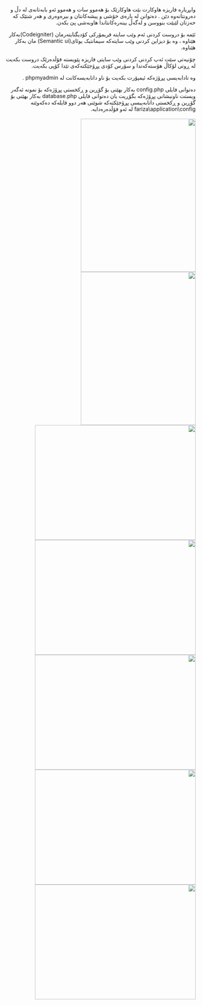 <p dir="rtl" align="right">
وابڕیارە فاریزە هاوکارت بێت هاوکارێک بۆ هەموو سات و  هەموو ئەو بابەتانەی لە دڵ و دەرونتانەوە دێن . دەتوانن لە بارەی خۆشی و پیشەکانتان و بیرەوەری و هەر شتێک کە حەزتان لێبێت بنووسن و لەگەڵ بینەرەکانتاندا هاوبەشی پێ بکەن.
</div>
<p dir="rtl" align="right">
 ئێمە بۆ دروست کردنى ئەم وێب سایتە فریمۆرکى کۆدیگنایتەرمان (Codeigniter)بەکار هێناوە ، وە بۆ دیزاین کردنى وێب سایتەکە سیمانتیک یوئای(Semantic ui) مان بەکار هێناوە.
</div>
<p dir="rtl" align="right">
 چۆنیەتى سێت ئەپ کردنى کردنى وێب سایتى فاریزە پێویستە فۆڵدەرێک دروست بکەیت لە ڕوتى لۆکاڵ هۆستەکەتدا و سۆرس کۆدى پڕۆجێکتەکەى تێدا کۆپى بکەیت.
</div>
<p dir="rtl" align="right">
وە تادابەیسى پڕۆژەکە ئیمپۆرت بکەیت بۆ ناو داتابەیسەکانت لە phpmyadmin .
</div>
<p dir="rtl" align="right">
 دەتوانى فایلى config.php  بەکار بهێنى بۆ گۆڕین و ڕکخستى پڕۆژەکە بۆ نمونە ئەگەر ویستت ناونیشانى پڕۆژەکە بگۆڕیت یان دەتوانى فایلى database.php بەکار بهێنى بۆ گۆڕین و ڕکخستى داتابەییسى پڕۆجێکتەکە شوێنى هەر دوو فایلەکە دەکەوێتە fariza\application\config لە ئەو فۆڵدەرەدایە.
</div>


<br>
<br>
<img style="float: right;" src="https://raw.githubusercontent.com/bilalmohammadsaeed/fariza/master/screenshot/fariza%20(1).png" width="300" height="400" />
<img style="float: right;" src="https://raw.githubusercontent.com/bilalmohammadsaeed/fariza/master/screenshot/fariza%20(4).png" width="300" height="400" />

<br>
<img style="float: right;" src="https://raw.githubusercontent.com/bilalmohammadsaeed/fariza/master/screenshot/fariza%20(2).png" width="420" height="300" />
<img style="float: right;" src="https://raw.githubusercontent.com/bilalmohammadsaeed/fariza/master/screenshot/fariza%20(3).png" width="420" height="300" />
<br>
<img style="float: right;" src="https://raw.githubusercontent.com/bilalmohammadsaeed/fariza/master/screenshot/fariza%20(5).png" width="420" height="300" />
<img style="float: right;" src="https://raw.githubusercontent.com/bilalmohammadsaeed/fariza/master/screenshot/fariza%20(6).png" width="420" height="300" />
<br>

<img style="float: right;" src="https://raw.githubusercontent.com/bilalmohammadsaeed/fariza/master/screenshot/fariza%20(7).png" width="420" height="300" />


